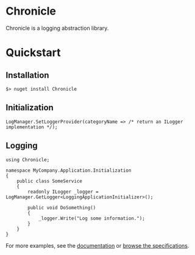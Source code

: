 # Chronicle
Chronicle is a logging abstraction library.

# Quickstart
## Installation
```
$> nuget install Chronicle
```

## Initialization
```
LogManager.SetLoggerProvider(categoryName => /* return an ILogger implementation */);
```

## Logging

```
using Chronicle;

namespace MyCompany.Application.Initialization
{
    public class SomeService
    {
        readonly ILogger _logger = LogManager.GetLogger<LoggingApplicationInitializer>();

        public void DoSomething()
        {
            _logger.Write("Log some information.");
        }
    }
}
```

For more examples, see the [documentation](https://github.com/derekgreer/chronicle/wiki) or [browse the specifications](https://github.com/derekgreer/chronicle/tree/master/src/Chronicle.Specs).
